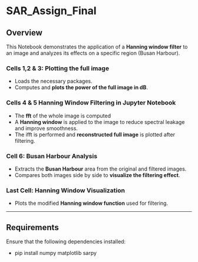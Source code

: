 # SAR_Assign_Final


## **Overview**
This Notebook demonstrates the application of a **Hanning window filter** to an image and analyzes its effects on a specific region (Busan Harbour).

### Cells 1,2 & 3:  Plotting the full image
- Loads the necessary packages.  
- Computes and **plots the power of the full image in dB**.  

### **Cells 4 & 5 Hanning Window Filtering in Jupyter Notebook**
- The **fft** of the whole image is computed
- A **Hanning window** is applied to the image to reduce spectral leakage and improve smoothness.
- The ifft is performed and **reconstructed full image** is plotted after filtering.

### **Cell 6: Busan Harbour Analysis**  
- Extracts the **Busan Harbour** area from the original and filtered images.  
- Compares both images side by side to **visualize the filtering effect**.

### **Last Cell: Hanning Window Visualization**  
- Plots the modified **Hanning window function** used for filtering.  

---

## **Requirements**
Ensure that the following dependencies installed:
- pip install numpy matplotlib sarpy

